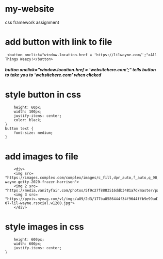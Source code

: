 # my-website
css framework assignment

# add button with link to file 
```  <button onclick="window.location.href = 'https://lilwayne.com/';">All Things Weezy!</button> ```
##### button onclick="window.location.href = 'websitehere.com';" tells button to take you to 'websitehere.com' when clicked

# style button in css
``` button {
    height: 60px;
    width: 100px;
    justify-items: center;
    color: black;
}
button text {
    font-size: medium;
}
```
# add images to file
``` <div></div>
    <div>
    <img src= "https://images.complex.com/complex/images/c_fill,dpr_auto,f_auto,q_90,w_1400/fl_lossy,pg_1/lh8fmadxkcg4yxd6xbad/lil-wayne-getty-2020-frazer-harrison">
    <img 2 src= "https://media.vanityfair.com/photos/5f9c27f8883516ddb3481a7d/master/pass/wayne.jpg">
    <img 3 src= "https://pyxis.nymag.com/v1/imgs/a89/2d3/177ba8586444f34f9644ffb9e99ad12caa-07-lil-wayne.rsocial.w1200.jpg">
    </div>
```
# style images in css
``` img {
    height: 600px;
    width: 600px;
    justify-items: center;
}
```



    
    
    
